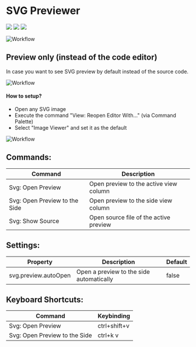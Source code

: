 # SVG Previewer

[![](https://vsmarketplacebadge.apphb.com/version/vitaliymaz.vscode-svg-previewer.svg)](https://marketplace.visualstudio.com/items?itemName=vitaliymaz.vscode-svg-previewer)
[![](https://vsmarketplacebadge.apphb.com/downloads/vitaliymaz.vscode-svg-previewer.svg)](https://marketplace.visualstudio.com/items?itemName=vitaliymaz.vscode-svg-previewer)
[![](https://vsmarketplacebadge.apphb.com/rating/vitaliymaz.vscode-svg-previewer.svg)](https://marketplace.visualstudio.com/items?itemName=vitaliymaz.vscode-svg-previewer)

![Workflow](https://github.com/vitaliymaz/vscode-svg-previewer/raw/master/media/preview.gif)

## Preview only (instead of the code editor)

In case you want to see SVG preview by default instead of the source code.

![Workflow](https://github.com/vitaliymaz/vscode-svg-previewer/raw/master/media/preview-editor.gif)

#### How to setup?
- Open any SVG image
- Execute the command "View: Reopen Editor With..." (via Command Palette)
- Select "Image Viewer" and set it as the default

![Workflow](https://github.com/vitaliymaz/vscode-svg-previewer/raw/master/media/preview-editor-how-to.gif)

## Commands:

| Command                        | Description                          |
|--------------------------------|--------------------------------------|
| Svg: Open Preview              | Open preview to the active view column |
| Svg: Open Preview to the Side  | Open preview to the side view column |
| Svg: Show Source               | Open source file of the active preview |

## Settings:

| Property             | Description                              | Default |
|----------------------|------------------------------------------|---------|
| svg.preview.autoOpen | Open a preview to the side automatically | false   |

## Keyboard Shortcuts:

| Command                        | Keybinding                          |
|--------------------------------|--------------------------------------|
| Svg: Open Preview              | ctrl+shift+v |
| Svg: Open Preview to the Side  | ctrl+k v |
